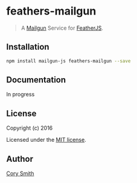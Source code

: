 # feathers-mailgun

> A [Mailgun](https://www.mailgun.com) Service for [FeatherJS](https://github.com/feathersjs).


## Installation

```bash
npm install mailgun-js feathers-mailgun --save
```

## Documentation

In progress


## License

Copyright (c) 2016

Licensed under the [MIT license](LICENSE).


## Author

[Cory Smith](https://github.com/corymsmith)
